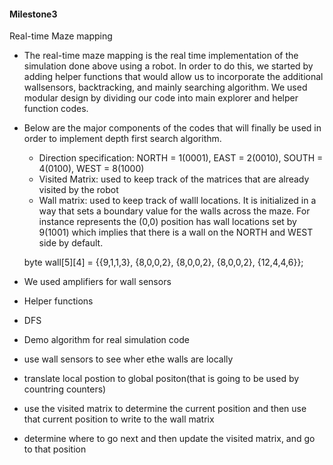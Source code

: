  
#### Milestone3

 Real-time Maze mapping
 * The real-time maze mapping is the real time implementation of the simulation done above using a robot. In order to do this, we started by adding helper functions that would allow us to incorporate the additional wallsensors, backtracking, and mainly searching algorithm. We used modular design by dividing our code into main explorer and helper function codes. 
 * Below are the major components of the codes that will finally be used in order to implement depth first search algorithm.
      * Direction specification:  NORTH = 1(0001), EAST  = 2(0010), SOUTH = 4(0100), WEST  = 8(1000)
      * Visited Matrix: used to keep track of the matrices that are already visited by the robot
      * Wall matrix: used to keep track of walll locations. It is initialized in a way that sets a boundary value for the walls across the maze. For instance represents the (0,0) position has wall locations set by 9(1001) which implies that there is a wall on the NORTH and WEST side by default.  
      
      byte wall[5][4] = {{9,1,1,3},
                         {8,0,0,2},
                         {8,0,0,2},
                         {8,0,0,2},
                        {12,4,4,6}};
      
  
  * We used amplifiers for wall sensors
      
 
 
 
 * Helper functions
 * DFS
 * Demo
 algorithm for real simulation code
 *  use wall sensors to see wher ethe walls are locally
 * translate local postion to global positon(that is going to be used by countring counters)
 * use the visited matrix to determine the current position and then use that current position to write to the wall matrix
 * determine where to go next and then update the visited matrix, and go to that position
 
